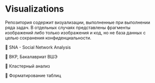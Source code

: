 # Visualizations

Репозитория содержит визуализации, выполненные при выполнении ряда задач. В отдельных случаях представлены фрагменты изображений либо только изображения и код, но не база данных с целью сохранения конфиденциальности.


 📁 SNA - Social Network Analysis

 📁 ВКР, Бакалавриат ВШЭ

 📁 Кластерный анализ

 📁 Форматирование таблиц

